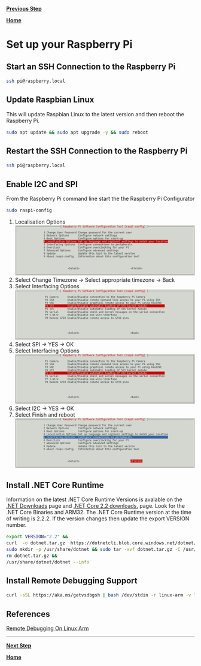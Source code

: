 [**Previous Step**](lab1-connect-raspberry-pi.md)

[**Home**](../../README.md)

# Set up your Raspberry Pi

## Start an SSH Connection to the Raspberry Pi

```bash
ssh pi@raspberry.local
```

## Update Raspbian Linux

This will update Raspbian Linux to the latest version and then reboot the Raspberry Pi.

```bash
sudo apt update && sudo apt upgrade -y && sudo reboot
```

## Restart the SSH Connection to the Raspberry Pi

```bash
ssh pi@raspberry.local
```

## Enable I2C and SPI

From the Raspberry Pi command line start the the Raspberry Pi Configurator

```bash
sudo raspi-config
```

1. Localisation Options
![](./resources/raspi-config-localisation.png)
2. Select Change Timezone -> Select appropriate timezone -> Back
3. Select Interfacing Options
![](./resources/raspi-config-spi.png)
4. Select SPI -> YES -> OK
5. Select Interfacing Options
![](./resources/raspi-config-i2c.png)
6. Select I2C -> YES -> OK
7. Select Finish and reboot
![](./resources/raspi-config-finish.png)

## <a name='Install.NETCoreRuntime'></a>Install .NET Core Runtime

Information on the latest .NET Core Runtime Versions is avalable on the [.NET Downloads](https://dotnet.microsoft.com/download) page and [.NET Core 2.2 downloads.]() page. Look for the .NET Core Binaries and ARM32. The .NET Core Runtime version at the time of writing is 2.2.2. If the version changes then update the export VERSION number.

```bash
export VERSION="2.2" &&
curl  -o dotnet.tar.gz  https://dotnetcli.blob.core.windows.net/dotnet/Runtime/release/$VERSION/dotnet-runtime-latest-linux-arm.tar.gz &&
sudo mkdir -p /usr/share/dotnet && sudo tar -xvf dotnet.tar.gz -C /usr/share/dotnet &&
rm dotnet.tar.gz &&
/usr/share/dotnet/dotnet --info
```

## <a name='InstallRemoteDebuggingSupport'></a>Install Remote Debugging Support

```bash
curl -sSL https://aka.ms/getvsdbgsh | bash /dev/stdin -r linux-arm -v latest -l ~/vsdbg
```

## <a name='References'></a>References

[Remote Debugging On Linux Arm](https://github.com/OmniSharp/omnisharp-vscode/wiki/Remote-Debugging-On-Linux-Arm)

***

[**Next Step**](lab3-install-dotnet-core-desktop.md)

[**Home**](../../README.md)